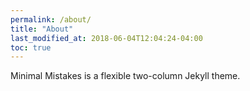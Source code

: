```yaml
---
permalink: /about/
title: "About"
last_modified_at: 2018-06-04T12:04:24-04:00
toc: true
---
```


Minimal Mistakes is a flexible two-column Jekyll theme. 
